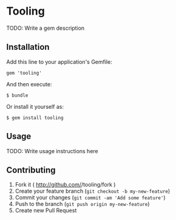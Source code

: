 # Tooling

TODO: Write a gem description

## Installation

Add this line to your application's Gemfile:

    gem 'tooling'

And then execute:

    $ bundle

Or install it yourself as:

    $ gem install tooling

## Usage

TODO: Write usage instructions here

## Contributing

1. Fork it ( http://github.com/<my-github-username>/tooling/fork )
2. Create your feature branch (`git checkout -b my-new-feature`)
3. Commit your changes (`git commit -am 'Add some feature'`)
4. Push to the branch (`git push origin my-new-feature`)
5. Create new Pull Request
